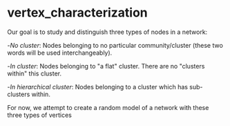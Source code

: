 # vertex_characterization

Our goal is to study and distinguish three types of nodes in a network:

-*No cluster*: Nodes belonging to no particular community/cluster (these two words will be used interchangeably).

-*In cluster*: Nodes belonging to "a flat" cluster. There are no "clusters within" this cluster.

-*In hierarchical cluster*: Nodes belonging to a cluster which has sub-clusters within.

For now, we attempt to create a random model of a network with these three types of vertices
